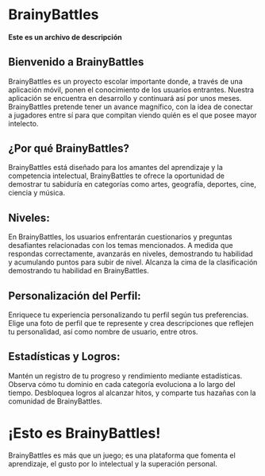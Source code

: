 # BrainyBattles
#### **Este es un archivo de descripción**

## Bienvenido a BrainyBattles
BrainyBattles es un proyecto escolar importante donde, a través de una aplicación móvil, ponen el conocimiento de los usuarios entrantes. Nuestra aplicación se encuentra en desarrollo y continuará así por unos meses.
BrainyBattles pretende tener un avance magnífico, con la idea de conectar a jugadores entre sí para que compitan viendo quién es el que posee mayor intelecto.

## ¿Por qué BrainyBattles?
BrainyBattles está diseñado para los amantes del aprendizaje y la competencia intelectual, BrainyBattles te ofrece la oportunidad de demostrar tu sabiduría en categorías como artes, geografía, deportes, cine, ciencia y música.
## Niveles:
En BrainyBattles, los usuarios enfrentarán cuestionarios y preguntas desafiantes relacionadas con los temas mencionados. A medida que respondas correctamente, avanzarás en niveles, demostrando tu habilidad y acumulando puntos para subir de nivel. Alcanza la cima de la clasificación demostrando tu habilidad en BrainyBattles.

## Personalización del Perfil:
Enriquece tu experiencia personalizando tu perfil según tus preferencias. Elige una foto de perfil que te represente y crea descripciones que reflejen tu personalidad, así como nombre de usuario, entre otros.

## Estadísticas y Logros:
Mantén un registro de tu progreso y rendimiento mediante estadísticas. Observa cómo tu dominio en cada categoría evoluciona a lo largo del tiempo. Desbloquea logros al alcanzar hitos, y comparte tus hazañas con la comunidad de BrainyBattles.

# ¡Esto es BrainyBattles!
BrainyBattles es más que un juego; es una plataforma que fomenta el aprendizaje, el gusto por lo intelectual y la superación personal. 
